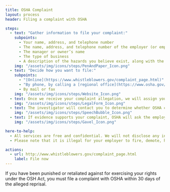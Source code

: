 ```yaml
---
title: OSHA Complaint
layout: process
header: Filing a complaint with OSHA

steps:
  - text: "Gather information to file your complaint:"
    subpoints:
      - Your name, address, and telephone number
      - The name, address, and telephone number of the employer (or employment agency) you want to file a complaint against
      - The manager or owner’s name
      - The type of business
      - A description of the hazards you believe exist, along with the building or worksite location
    img: "/assets/img/icons/steps/PenAndPaper_Icon.png"
  - text: "Decide how you want to file:"
    subpoints:
      - "[Online](https://www.whistleblowers.gov/complaint_page.html)"
      - "By phone, by calling a [regional office](https://www.osha.gov/html/RAmap.html)"
      - By mail or fax
    img: "/assets/img/icons/steps/Website_Icon.png"
  - text: Once we receive your complaint allegation, we will assign your complaint to an investigator.
    img: "/assets/img/icons/steps/LegalForm_Icon.png"
  - text: The investigator will contact you to determine whether OSHA can conduct an investigation. If OSHA proceeds with an investigation, the employer will be notified of the allegation and an investigation into your complaint will begin.
    img: "/assets/img/icons/steps/SpeechBubble_Icon.png"
  - text: If evidence supports your complaint, OSHA will ask the employer to restore the your job, earnings, and benefits.
    img: "/assets/img/icons/steps/Gavel_Icon.png"

here-to-help:
  - All services are free and confidential. We will not disclose any information to your employer unless you decide to file a formal complaint.
  - Please note that it is illegal for your employer to fire, demote, harass, or otherwise retaliate against you for filing a complaint with OSHA.

actions:
  - url: http://www.whistleblowers.gov/complaint_page.html
    label: File now
---
```


If you have been punished or retaliated against for exercising your rights under the OSH Act, you must file a complaint with OSHA within 30 days of the alleged reprisal.
